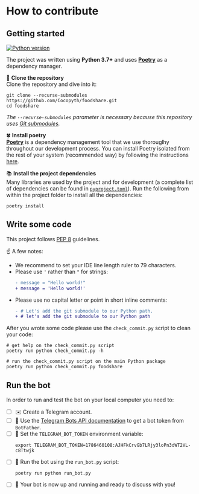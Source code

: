 # How to contribute
## Getting started
[![Python version](https://img.shields.io/badge/python-3.7%2B-blue)](https://www.python.org/downloads/release/python-370/)

The project was written using **Python 3.7+** and uses [**Poetry**](https://python-poetry.org/) as a dependency manager.

:open_file_folder: **Clone the repository**  
Clone the repository and dive into it:
```shell
git clone --recurse-submodules https://github.com/Cocopyth/foodshare.git
cd foodshare
```
*The `--recurse-submodules` parameter is necessary because this repository uses [Git submodules](https://git-scm.com/book/en/v2/Git-Tools-Submodules).*

:four_leaf_clover: **Install poetry**  
[**Poetry**](https://python-poetry.org/) is a dependency management tool that we use thorouglhy throughout our development process. You can install Poetry isolated from the rest of your system (recommended way) by following the instructions [here](https://python-poetry.org/docs/#installation).

:books: **Install the project dependencies**  
Many libraries are used by the project and for development (a complete list of dependencies can be found in [`pyproject.toml`](pyproject.toml)). Run the following from within the project folder to install all the dependencies:
```shell
poetry install
```

## Write some code
This project follows [PEP 8](https://www.python.org/dev/peps/pep-0008/) guidelines.

:point_up: A few notes:
- We recommend to set your IDE line length ruler to 79 characters.
- Please use `'` rather than `"` for strings:
  ```diff
  - message = "Hello world!"
  + message = 'Hello world!'
  ```
- Please use no capital letter or point in short inline comments:
  ```diff
  - # Let's add the git submodule to our Python path.
  + # let's add the git submodule to our Python path
  ```

After you wrote some code please use the `check_commit.py` script to clean your code:
```shell
# get help on the check_commit.py script
poetry run python check_commit.py -h

# run the check_commit.py script on the main Python package
poetry run python check_commit.py foodshare
```

## Run the bot
In order to run and test the bot on your local computer you need to:
- [ ] :envelope: Create a Telegram account.
- [ ] :robot: Use the [Telegram Bots API documentation](https://core.telegram.org) to get a bot token from `BotFather`.
- [ ] :wrench: Set the `TELEGRAM_BOT_TOKEN` environment variable:
  ```shell 
  export TELEGRAM_BOT_TOKEN=1786460108:AJHFkCrvGb7LRjy3loPn3dWT2VL-c8Ttwjk
  ```
- [ ] :rocket: Run the bot using the `run_bot.py` script:
  ```shell
  poetry run python run_bot.py
  ```
- [ ] :tada: Your bot is now up and running and ready to discuss with you!

